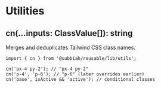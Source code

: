 # Utilities

## cn(...inputs: ClassValue[]): string

Merges and deduplicates Tailwind CSS class names.

```tsx
import { cn } from '@subbiah/reusable/lib/utils';

cn('px-4 py-2'); // "px-4 py-2"
cn('p-4', 'p-6'); // "p-6" (later overrides earlier)
cn('base', isActive && 'active'); // conditional classes
```
